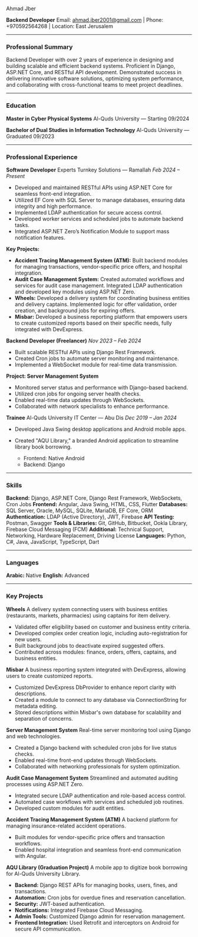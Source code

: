 Ahmad Jber

**Backend Developer**
Email: [ahmad.jber2001@gmail.com](mailto:ahmad.jber2001@gmail.com) | Phone: +970592564268 | Location: East Jerusalem

---

### Professional Summary

Backend Developer with over 2 years of experience in designing and building scalable and efficient backend systems. Proficient in Django, ASP.NET Core, and RESTful API development. Demonstrated success in delivering innovative software solutions, optimizing system performance, and collaborating with cross-functional teams to meet project deadlines.

---

### Education

**Master in Cyber Physical Systems**
Al-Quds University — Starting 09/2024

**Bachelor of Dual Studies in Information Technology**
Al-Quds University — Graduated 09/2023

---

### Professional Experience

**Software Developer**
Experts Turnkey Solutions — Ramallah
*Feb 2024 – Present*

* Developed and maintained RESTful APIs using ASP.NET Core for seamless front-end integration.
* Utilized EF Core with SQL Server to manage databases, ensuring data integrity and high performance.
* Implemented LDAP authentication for secure access control.
* Developed worker services and scheduled jobs to automate backend tasks.
* Integrated ASP.NET Zero’s Notification Module to support mass notification features.

**Key Projects:**

* **Accident Tracing Management System (ATM):** Built backend modules for managing transactions, vendor-specific price offers, and hospital integration.
* **Audit Case Management System:** Created automated workflows and services for audit case management. Integrated LDAP authentication and developed key modules using ASP.NET Zero.
* **Wheels:** Developed a delivery system for coordinating business entities and delivery captains. Implemented logic for offer validation, order creation, and background jobs for expiring offers.
* **Misbar:** Developed a business reporting platform that empowers users to create customized reports based on their specific needs, fully integrated with DevExpress.&#x20;

**Backend Developer (Freelancer)**
*Nov 2023 – Feb 2024*

* Built scalable RESTful APIs using Django Rest Framework.
* Created Cron jobs to automate server monitoring and maintenance.
* Implemented a WebSocket module for real-time data transmission.

**Project: Server Management System**

* Monitored server status and performance with Django-based backend.
* Utilized cron jobs for ongoing server health checks.
* Enabled real-time data updates through WebSockets.
* Collaborated with network specialists to enhance performance.

**Trainee**
Al-Quds University IT Center — Abu Dis
*Dec 2019 – Jan 2024*

* Developed Java Swing desktop applications and Android mobile apps.
* Created "AQU Library," a branded Android application to streamline library book borrowing.

  * Frontend: Native Android
  * Backend: Django

---

### Skills

**Backend:** Django, ASP.NET Core, Django Rest Framework, WebSockets, Cron Jobs
**Frontend:** Angular, Java Swing, HTML, CSS, Flutter
**Databases:** SQL Server, Oracle, MySQL, SQLite, MariaDB, EF Core, ORM
**Authentication:** LDAP (Active Directory), JWT, Firebase
**API Testing:** Postman, Swagger
**Tools & Libraries:** Git, GitHub, Bitbucket, Ookla Library, Firebase Cloud Messaging (FCM)
**Additional:** Technical Support, Networking, Hardware Replacement, Driving License
**Languages:** Python, C#, Java, JavaScript, TypeScript, Dart

---

### Languages

**Arabic:** Native
**English:** Advanced

---

### Key Projects

**Wheels**
A delivery system connecting users with business entities (restaurants, markets, pharmacies) using captains for item delivery.

* Validated offer eligibility based on customer and business entity criteria.
* Developed complex order creation logic, including auto-registration for new users.
* Built background jobs to deactivate expired suggested offers.
* Contributed across modules: finance, orders, offers, captains, and business entities.

**Misbar**
A business reporting system integrated with DevExpress, allowing users to create customized reports.

* Customized DevExpress DbProvider to enhance report clarity with descriptions.
* Created a module to connect to any database via ConnectionString for metadata editing.
* Stored descriptions within Misbar's own database for scalability and separation of concerns.

**Server Management System**
Real-time server monitoring tool using Django and web technologies.

* Created a Django backend with scheduled cron jobs for live status checks.
* Enabled real-time front-end updates through WebSockets.
* Collaborated with networking professionals for system optimization.

**Audit Case Management System**
Streamlined and automated auditing processes using ASP.NET Zero.

* Integrated secure LDAP authentication and role-based access control.
* Automated case workflows with services and scheduled job routines.
* Developed custom modules for audit entities.

**Accident Tracing Management System (ATM)**
A backend platform for managing insurance-related accident operations.

* Built modules for vendor-specific price offers and transaction workflows.
* Enabled hospital integration and seamless front-end communication with Angular.

**AQU Library (Graduation Project)**
A mobile app to digitize book borrowing for Al-Quds University Library.

* **Backend:** Django REST APIs for managing books, users, fines, and transactions.
* **Automation:** Cron jobs for overdue fines and reservation cancellation.
* **Security:** JWT-based authentication.
* **Notifications:** Integrated Firebase Cloud Messaging.
* **Admin Tools:** Customized Django admin for reservation management.
* **Frontend Integration:** Used Retrofit and interceptors on Android for secure API communication.
